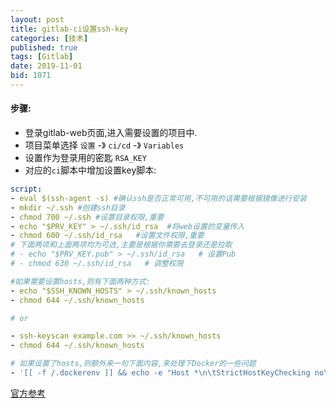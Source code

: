 ```yaml
---
layout: post
title: gitlab-ci设置ssh-key
categories: [技术]
published: true
tags: [Gitlab]
date: 2019-11-01
bid: 1071
---
```


#### 步骤:
* 登录gitlab-web页面,进入需要设置的项目中.
* 项目菜单选择 `设置` -》 `ci/cd` -》 `Variables`
* 设置作为登录用的密匙 `RSA_KEY`
* 对应的`ci`脚本中增加设置key脚本:

~~~yaml
script:
- eval $(ssh-agent -s) #确认ssh是否正常可用,不可用的话需要根据镜像进行安装
- mkdir ~/.ssh #创建ssh目录
- chmod 700 ~/.ssh #设置目录权限,重要
- echo "$PRV_KEY" > ~/.ssh/id_rsa  #将web设置的变量传入
- chmod 600 ~/.ssh/id_rsa   #设置文件权限,重要
# 下面两项和上面两项均为可选,主要是根据你需要去登录还是拉取
# - echo "$PRV_KEY.pub" > ~/.ssh/id_rsa   # 设置Pub
# - chmod 630 ~/.ssh/id_rsa   # 调整权限

#如果需要设置hosts,则有下面两种方式:
- echo "$SSH_KNOWN_HOSTS" > ~/.ssh/known_hosts
- chmod 644 ~/.ssh/known_hosts

# or

- ssh-keyscan example.com >> ~/.ssh/known_hosts
- chmod 644 ~/.ssh/known_hosts

# 如果设置了hosts,则额外来一句下面内容,来处理下Docker的一些问题
- '[[ -f /.dockerenv ]] && echo -e "Host *\n\tStrictHostKeyChecking no\n\n" > ~/.ssh/config'
~~~

[官方参考](https://docs.gitlab.com/ee/ci/ssh_keys/)